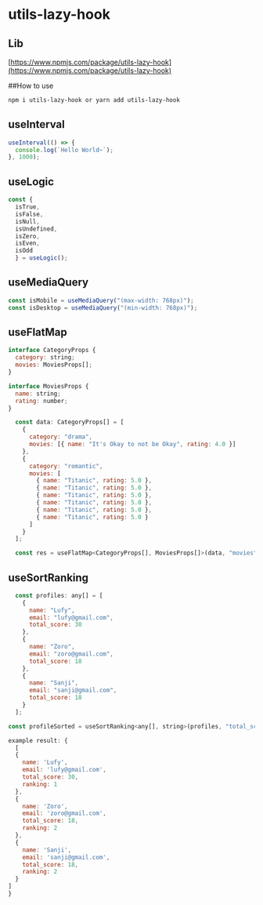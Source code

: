 # utils-lazy-hook

## Lib

[https://www.npmjs.com/package/utils-lazy-hook](https://www.npmjs.com/package/utils-lazy-hook)

##How to use

```bash
npm i utils-lazy-hook or yarn add utils-lazy-hook
```
## useInterval

```javaScript
useInterval(() => {
  console.log(`Hello World~`);
}, 1000);
```

## useLogic

```javaScript
const {
  isTrue,
  isFalse,
  isNull,
  isUndefined,
  isZero,
  isEven,
  isOdd
  } = useLogic();
```

## useMediaQuery

```javaScript
const isMobile = useMediaQuery("(max-width: 768px)");
const isDesktop = useMediaQuery("(min-width: 768px)");
```

## useFlatMap

```javaScript
interface CategoryProps {
  category: string;
  movies: MoviesProps[];
}

interface MoviesProps {
  name: string;
  rating: number;
}

  const data: CategoryProps[] = [
    {
      category: "drama",
      movies: [{ name: "It's Okay to not be Okay", rating: 4.0 }]
    },
    {
      category: "romantic",
      movies: [
        { name: "Titanic", rating: 5.0 },
        { name: "Titanic", rating: 5.0 },
        { name: "Titanic", rating: 5.0 },
        { name: "Titanic", rating: 5.0 },
        { name: "Titanic", rating: 5.0 },
        { name: "Titanic", rating: 5.0 }
      ]
    }
  ];

  const res = useFlatMap<CategoryProps[], MoviesProps[]>(data, "movies");
```
## useSortRanking

```javaScript
  const profiles: any[] = [
    {
      name: "Lufy",
      email: "lufy@gmail.com",
      total_score: 30
    }, 
    {
      name: "Zoro",
      email: "zoro@gmail.com",
      total_score: 18
    },
    {
      name: "Sanji",
      email: "sanji@gmail.com",
      total_score: 18
    }
  ];

const profileSorted = useSortRanking<any[], string>(profiles, "total_score");

example result: {
  [
  {
    name: 'Lufy',
    email: 'lufy@gmail.com',
    total_score: 30,
    ranking: 1
  },
  {
    name: 'Zoro',
    email: 'zoro@gmail.com',
    total_score: 18,
    ranking: 2
  },
  {
    name: 'Sanji',
    email: 'sanji@gmail.com',
    total_score: 18,
    ranking: 2
  }
]
}
```